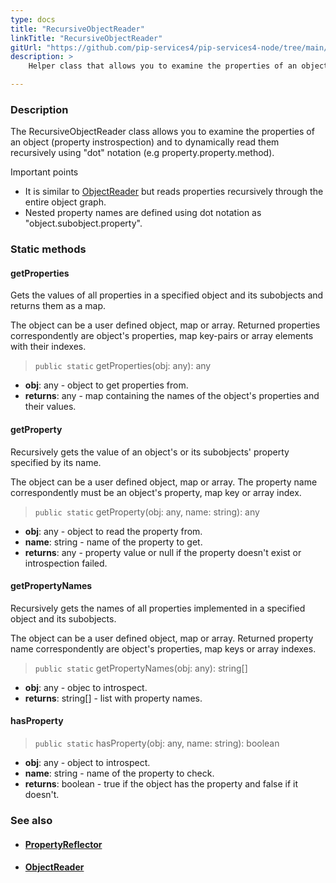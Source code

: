 ```yaml
---
type: docs
title: "RecursiveObjectReader"
linkTitle: "RecursiveObjectReader"
gitUrl: "https://github.com/pip-services4/pip-services4-node/tree/main/pip-services4-commons-node"
description: >
    Helper class that allows you to examine the properties of an object (property instrospection) and to dynamically read them recursively using "dot" notation.

---
```


### Description

The RecursiveObjectReader class allows you to examine the properties of an object (property instrospection) and to dynamically read them recursively using "dot" notation (e.g property.property.method).


Important points

- It is similar to [ObjectReader](../object_reader) but reads properties recursively through the entire object graph. 
- Nested property names are defined using dot notation as "object.subobject.property".


### Static methods

#### getProperties
Gets the values of all properties in a specified object and its subobjects
and returns them as a map.

The object can be a user defined object, map or array.
Returned properties correspondently are object's properties,
map key-pairs or array elements with their indexes.

> `public static` getProperties(obj: any): any

- **obj**: any - object to get properties from.
- **returns**: any - map containing the names of the object's properties and their values.

#### getProperty
Recursively gets the value of an object's or its subobjects' property specified by its name.
 
The object can be a user defined object, map or array.
The property name correspondently must be an object's property,
map key or array index.

> `public static` getProperty(obj: any, name: string): any

- **obj**: any - object to read the property from.
- **name**: string - name of the property to get.
- **returns**: any - property value or null if the property doesn't exist or introspection failed.

#### getPropertyNames
Recursively gets the names of all properties implemented in a specified object and its subobjects.

The object can be a user defined object, map or array.
Returned property name correspondently are object's properties,
map keys or array indexes.

> `public static` getPropertyNames(obj: any): string[]

- **obj**: any - objec to introspect.
- **returns**: string[] - list with property names.

#### hasProperty

> `public static` hasProperty(obj: any, name: string): boolean

- **obj**: any - object to introspect. 
- **name**: string - name of the property to check.
- **returns**: boolean - true if the object has the property and false if it doesn't.


### See also
- #### [PropertyReflector](../property_reflector)
- #### [ObjectReader](../object_reader)
